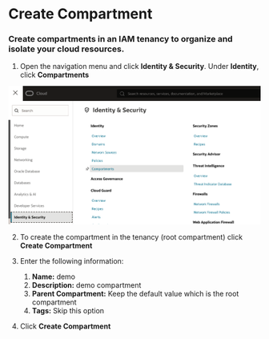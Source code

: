 # Create Compartment
### Create compartments in an IAM tenancy to organize and isolate your cloud resources.

1. Open the navigation menu and click **Identity & Security**. Under **Identity**, click **Compartments**

![drawing](../SS/compartment/1.png)

2. To create the compartment in the tenancy (root compartment) click **Create Compartment**

3. Enter the following information:
    1. **Name:** demo
    2. **Description:** demo compartment
    3. **Parent Compartment:** Keep the default value which is the root compartment
    4. **Tags:** Skip this option

4. Click **Create Compartment**


